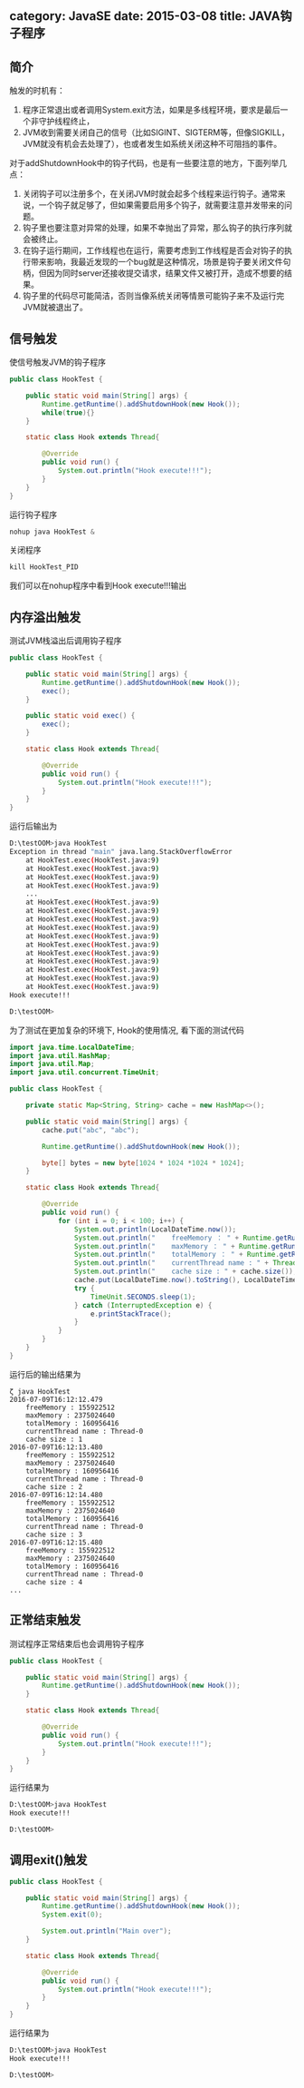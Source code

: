 category: JavaSE
date: 2015-03-08
title: JAVA钩子程序
---
## 简介
触发的时机有：
1. 程序正常退出或者调用System.exit方法，如果是多线程环境，要求是最后一个非守护线程终止，
2. JVM收到需要关闭自己的信号（比如SIGINT、SIGTERM等，但像SIGKILL，JVM就没有机会去处理了），也或者发生如系统关闭这种不可阻挡的事件。

对于addShutdownHook中的钩子代码，也是有一些要注意的地方，下面列举几点：
1. 关闭钩子可以注册多个，在关闭JVM时就会起多个线程来运行钩子。通常来说，一个钩子就足够了，但如果需要启用多个钩子，就需要注意并发带来的问题。
2. 钩子里也要注意对异常的处理，如果不幸抛出了异常，那么钩子的执行序列就会被终止。
3. 在钩子运行期间，工作线程也在运行，需要考虑到工作线程是否会对钩子的执行带来影响，我最近发现的一个bug就是这种情况，场景是钩子要关闭文件句柄，但因为同时server还接收提交请求，结果文件又被打开，造成不想要的结果。
4. 钩子里的代码尽可能简洁，否则当像系统关闭等情景可能钩子来不及运行完JVM就被退出了。

## 信号触发
使信号触发JVM的钩子程序
```java
public class HookTest {

	public static void main(String[] args) {
		Runtime.getRuntime().addShutdownHook(new Hook());
		while(true){}
	}

	static class Hook extends Thread{

		@Override
		public void run() {
			System.out.println("Hook execute!!!");
		}
	}
}
```

运行钩子程序
```java
nohup java HookTest &
```
关闭程序
```java
kill HookTest_PID
```
我们可以在nohup程序中看到Hook execute!!!输出


## 内存溢出触发
测试JVM栈溢出后调用钩子程序
```java
public class HookTest {

	public static void main(String[] args) {
		Runtime.getRuntime().addShutdownHook(new Hook());
		exec();
	}

	public static void exec() {
		exec();
	}

	static class Hook extends Thread{

		@Override
		public void run() {
			System.out.println("Hook execute!!!");
		}
	}
}
```
运行后输出为
```bash
D:\testOOM>java HookTest
Exception in thread "main" java.lang.StackOverflowError
	at HookTest.exec(HookTest.java:9)
	at HookTest.exec(HookTest.java:9)
	at HookTest.exec(HookTest.java:9)
	at HookTest.exec(HookTest.java:9)
	...
	at HookTest.exec(HookTest.java:9)
	at HookTest.exec(HookTest.java:9)
	at HookTest.exec(HookTest.java:9)
	at HookTest.exec(HookTest.java:9)
	at HookTest.exec(HookTest.java:9)
	at HookTest.exec(HookTest.java:9)
	at HookTest.exec(HookTest.java:9)
	at HookTest.exec(HookTest.java:9)
	at HookTest.exec(HookTest.java:9)
	at HookTest.exec(HookTest.java:9)
	at HookTest.exec(HookTest.java:9)
Hook execute!!!

D:\testOOM>
```

为了测试在更加复杂的环境下, Hook的使用情况, 看下面的测试代码
```java
import java.time.LocalDateTime;
import java.util.HashMap;
import java.util.Map;
import java.util.concurrent.TimeUnit;

public class HookTest {

	private static Map<String, String> cache = new HashMap<>();

	public static void main(String[] args) {
		cache.put("abc", "abc");

		Runtime.getRuntime().addShutdownHook(new Hook());

		byte[] bytes = new byte[1024 * 1024 *1024 * 1024];
	}

	static class Hook extends Thread{

		@Override
		public void run() {
			for (int i = 0; i < 100; i++) {
				System.out.println(LocalDateTime.now());
				System.out.println("    freeMemory ： " + Runtime.getRuntime().freeMemory());
				System.out.println("    maxMemory ： " + Runtime.getRuntime().maxMemory());
				System.out.println("    totalMemory ： " + Runtime.getRuntime().totalMemory());
				System.out.println("    currentThread name : " + Thread.currentThread().getName());
				System.out.println("    cache size : " + cache.size());
				cache.put(LocalDateTime.now().toString(), LocalDateTime.now().toString());
				try {
					TimeUnit.SECONDS.sleep(1);
				} catch (InterruptedException e) {
					e.printStackTrace();
				}
			}
		}
	}
}
```
运行后的输出结果为
```
ζ java HookTest
2016-07-09T16:12:12.479
    freeMemory : 155922512
    maxMemory : 2375024640
    totalMemory : 160956416
    currentThread name : Thread-0
    cache size : 1
2016-07-09T16:12:13.480
    freeMemory : 155922512
    maxMemory : 2375024640
    totalMemory : 160956416
    currentThread name : Thread-0
    cache size : 2
2016-07-09T16:12:14.480
    freeMemory : 155922512
    maxMemory : 2375024640
    totalMemory : 160956416
    currentThread name : Thread-0
    cache size : 3
2016-07-09T16:12:15.480
    freeMemory : 155922512
    maxMemory : 2375024640
    totalMemory : 160956416
    currentThread name : Thread-0
    cache size : 4
...
```

## 正常结束触发
测试程序正常结束后也会调用钩子程序
```java
public class HookTest {

	public static void main(String[] args) {
		Runtime.getRuntime().addShutdownHook(new Hook());
	}

	static class Hook extends Thread{

		@Override
		public void run() {
			System.out.println("Hook execute!!!");
		}
	}
}
```
运行结果为
```bash
D:\testOOM>java HookTest
Hook execute!!!

D:\testOOM>
```

## 调用exit()触发
```java
public class HookTest {

	public static void main(String[] args) {
		Runtime.getRuntime().addShutdownHook(new Hook());
		System.exit(0);

		System.out.println("Main over");
	}

	static class Hook extends Thread{

		@Override
		public void run() {
			System.out.println("Hook execute!!!");
		}
	}
}
```
运行结果为
```bash
D:\testOOM>java HookTest
Hook execute!!!

D:\testOOM>
```